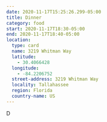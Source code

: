 ```yaml
---
date: 2020-11-17T15:25:26.299-05:00
title: Dinner
category: food
start: 2020-11-17T18:30-05:00
end: 2020-11-17T18:40-05:00
location:
  type: card
  name: 3219 Whitman Way
  latitude:
    - 30.4066428
  longitude:
    - -84.2206752
  street-address: 3219 Whitman Way
  locality: Tallahassee
  region: Florida
  country-name: US
---
```

D
